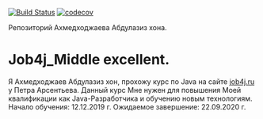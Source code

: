 [![Build Status](https://travis-ci.org/aakhmedkhodzhaev/Job4j_Dreamjob.svg?branch=master)](https://travis-ci.org/aakhmedkhodzhaev/Job4j_Dreamjob)
[![codecov](https://codecov.io/gh/aakhmedkhodzhaev/Job4j_Dreamjob/branch/master/graph/badge.svg)](https://codecov.io/gh/aakhmedkhodzhaev/Job4j_Dreamjob)

Репозиторий Ахмедходжаева Абдулазиз хона.

# Job4j_Middle excellent.

Я Ахмедходжаев Абдулазиз хон, прохожу курс по Java на сайте [job4j.ru](https://job4j.ru) у Петра Арсентьева.
Данный курс Мне нужен для повышения Моей квалификации как Java-Разработчика и обучению новым технологиям.
Начало обучения: 12.12.2019 г.
Ожидаемое завершение: 22.09.2020 г.